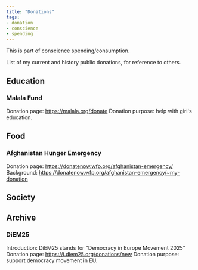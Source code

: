 ```yaml
---
title: "Donations"
tags: 
- donation
- conscience
- spending
---
```


This is part of conscience spending/consumption.

List of my current and history public donations, for reference to others.

## Education
### Malala Fund
Donation page: https://malala.org/donate
Donation purpose: help with girl's education.
## Food
### Afghanistan Hunger Emergency
Donation page: https://donatenow.wfp.org/afghanistan-emergency/
Background: https://donatenow.wfp.org/afghanistan-emergency/~my-donation
## Society
## Archive
### DiEM25
Introduction: DiEM25 stands for "Democracy in Europe Movement 2025"
Donation page: https://i.diem25.org/donations/new
Donation purpose: support democracy movement in EU.